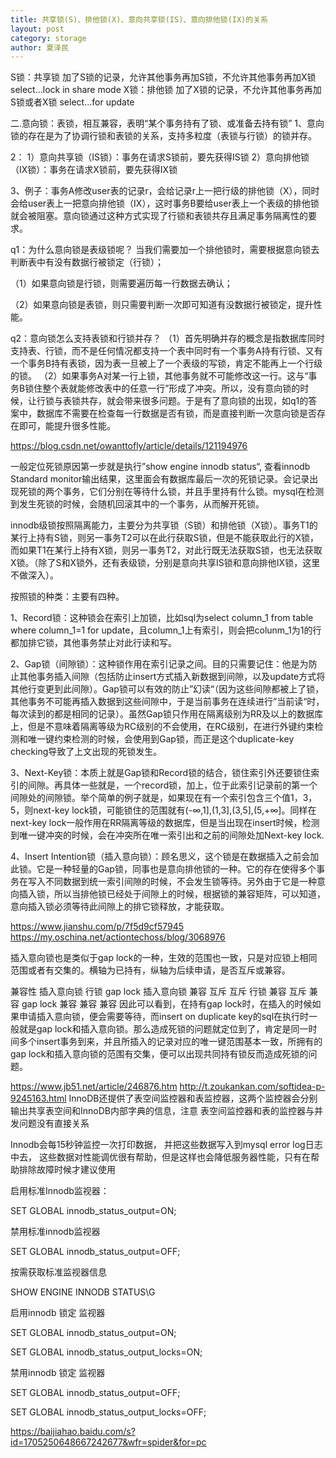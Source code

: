```yaml
---
title: 共享锁(S)、排他锁(X)、意向共享锁(IS)、意向排他锁(IX)的关系
layout: post
category: storage
author: 夏泽民
---
```

S锁：共享锁	加了S锁的记录，允许其他事务再加S锁，不允许其他事务再加X锁	select…lock in share mode
X锁：排他锁	加了X锁的记录，不允许其他事务再加S锁或者X锁	select…for update

二.意向锁：表锁，相互兼容，表明“某个事务持有了锁、或准备去持有锁”
1、意向锁的存在是为了协调行锁和表锁的关系，支持多粒度（表锁与行锁）的锁并存。

2：
1）意向共享锁（IS锁）：事务在请求S锁前，要先获得IS锁
2）意向排他锁（IX锁）：事务在请求X锁前，要先获得IX锁

3、例子：事务A修改user表的记录r，会给记录r上一把行级的排他锁（X），同时会给user表上一把意向排他锁（IX），这时事务B要给user表上一个表级的排他锁就会被阻塞。意向锁通过这种方式实现了行锁和表锁共存且满足事务隔离性的要求。

q1：为什么意向锁是表级锁呢？
当我们需要加一个排他锁时，需要根据意向锁去判断表中有没有数据行被锁定（行锁）；

（1）如果意向锁是行锁，则需要遍历每一行数据去确认；

（2）如果意向锁是表锁，则只需要判断一次即可知道有没数据行被锁定，提升性能。
<!-- more -->
q2：意向锁怎么支持表锁和行锁并存？
（1）首先明确并存的概念是指数据库同时支持表、行锁，而不是任何情况都支持一个表中同时有一个事务A持有行锁、又有一个事务B持有表锁，因为表一旦被上了一个表级的写锁，肯定不能再上一个行级的锁。
（2）如果事务A对某一行上锁，其他事务就不可能修改这一行。这与“事务B锁住整个表就能修改表中的任意一行”形成了冲突。所以，没有意向锁的时候，让行锁与表锁共存，就会带来很多问题。于是有了意向锁的出现，如q1的答案中，数据库不需要在检查每一行数据是否有锁，而是直接判断一次意向锁是否存在即可，能提升很多性能。

https://blog.csdn.net/owanttofly/article/details/121194976

一般定位死锁原因第一步就是执行”show engine innodb status“, 查看innodb Standard monitor输出结果，这里面会有数据库最后一次的死锁记录。会记录出现死锁的两个事务，它们分别在等待什么锁，并且手里持有什么锁。mysql在检测到发生死锁的时候，会随机回滚其中的一个事务，从而解开死锁。

innodb级锁按照隔离能力，主要分为共享锁（S锁）和排他锁（X锁）。事务T1的某行上持有S锁，则另一事务T2可以在此行获取S锁，但是不能获取此行的X锁，而如果T1在某行上持有X锁，则另一事务T2，对此行既无法获取S锁，也无法获取X锁。（除了S和X锁外，还有表级锁，分别是意向共享IS锁和意向排他IX锁，这里不做深入）。

按照锁的种类：主要有四种。

1、Record锁：这种锁会在索引上加锁，比如sql为select column_1 from table where column_1=1 for update，且column_1上有索引，则会把colunm_1为1的行都加排它锁，其他事务禁止对此行读和写。

2、Gap锁（间隙锁）：这种锁作用在索引记录之间。目的只需要记住：他是为防止其他事务插入间隙（包括防止insert方式插入新数据到间隙，以及update方式将其他行变更到此间隙）。Gap锁可以有效的防止”幻读“（因为这些间隙都被上了锁，其他事务不可能再插入数据到这些间隙中，于是当前事务在连续进行”当前读“时，每次读到的都是相同的记录）。虽然Gap锁只作用在隔离级别为RR及以上的数据库上，但是不意味着隔离等级为RC级别的不会使用，在RC级别，在进行外键约束检测和唯一键约束检测的时候，会使用到Gap锁，而正是这个duplicate-key checking导致了上文出现的死锁发生。

3、Next-Key锁：本质上就是Gap锁和Record锁的结合，锁住索引外还要锁住索引的间隙。再具体一些就是，一个record锁，加上，位于此索引记录前的第一个间隙处的间隙锁。举个简单的例子就是，如果现在有一个索引包含三个值1，3，5，则next-key lock锁，可能锁住的范围就有(-∞,1],(1,3],(3,5],(5,+∞]。同样在next-key lock一般作用在RR隔离等级的数据库，但是当出现在insert时候，检测到唯一键冲突的时候，会在冲突所在唯一索引出和之前的间隙处加Next-key lock.

4、Insert Intention锁（插入意向锁）：顾名思义，这个锁是在数据插入之前会加此锁。它是一种轻量的Gap锁，同事也是意向排他锁的一种。它的存在使得多个事务在写入不同数据到统一索引间隙的时候，不会发生锁等待。另外由于它是一种意向插入锁，所以当排他锁已经处于间隙上的时候，根据锁的兼容矩阵，可以知道，意向插入锁必须等待此间隙上的排它锁释放，才能获取。

https://www.jianshu.com/p/7f5d9cf57945
https://my.oschina.net/actiontechoss/blog/3068976

插入意向锁也是类似于gap lock的一种，生效的范围也一致，只是对应锁上相同范围或者有交集的。横轴为已持有，纵轴为后续申请，是否互斥或兼容。

兼容性	插入意向锁	行锁	gap lock
插入意向锁	兼容	互斥	互斥
行锁	兼容	互斥	兼容
gap lock	兼容	兼容	兼容
因此可以看到，在持有gap lock时，在插入的时候如果申请插入意向锁，便会需要等待，而insert on duplicate key的sql在执行时一般就是gap lock和插入意向锁。那么造成死锁的问题就定位到了，肯定是同一时间多个insert事务到来，并且所插入的记录对应的唯一键范围基本一致，所拥有的gap lock和插入意向锁的范围有交集，便可以出现共同持有锁反而造成死锁的问题。

https://www.jb51.net/article/246876.htm
http://t.zoukankan.com/softidea-p-9245163.html
 InnoDB还提供了表空间监控器和表监控器，这两个监控器会分别输出共享表空间和InnoDB内部字典的信息，注意 表空间监控器和表的监控器与并发问题没有直接关系
 
 Innodb会每15秒钟监控一次打印数据， 并把这些数据写入到mysql error log日志中去， 这些数据对性能调优很有帮助，但是这样也会降低服务器性能，只有在帮助排除故障时候才建议使用
 
 启用标准Innodb监视器：

SET GLOBAL innodb_status_output=ON;

禁用标准innodb监视器

SET GLOBAL innodb_status_output=OFF;

按需获取标准监视器信息

SHOW ENGINE INNODB STATUS\G

启用innodb 锁定 监视器

SET GLOBAL innodb_status_output=ON;

SET GLOBAL innodb_status_output_locks=ON;

禁用innodb 锁定 监视器

SET GLOBAL innodb_status_output=OFF;

SET GLOBAL innodb_status_output_locks=OFF;

https://baijiahao.baidu.com/s?id=1705250648667242677&wfr=spider&for=pc


